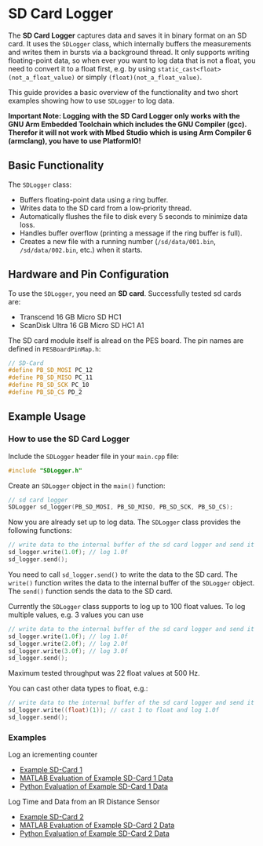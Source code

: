 # SD Card Logger

The **SD Card Logger** captures data and saves it in binary format on an SD card. It uses the `SDLogger` class, which internally buffers the measurements and writes them in bursts via a background thread. It only supports writing floating-point data, so when ever you want to log data that is not a float, you need to convert it to a float first, e.g. by using `static_cast<float>(not_a_float_value)` or simply `(float)(not_a_float_value)`.

This guide provides a basic overview of the functionality and two short examples showing how to use `SDLogger` to log data.

**Important Note: Logging with the SD Card Logger only works with the GNU Arm Embedded Toolchain which includes the GNU Compiler (gcc). Therefor it will not work with Mbed Studio which is using Arm Compiler 6 (armclang), you have to use PlatformIO!**

## Basic Functionality

The `SDLogger` class:
- Buffers floating-point data using a ring buffer.
- Writes data to the SD card from a low‐priority thread.
- Automatically flushes the file to disk every 5 seconds to minimize data loss.
- Handles buffer overflow (printing a message if the ring buffer is full).
- Creates a new file with a running number (`/sd/data/001.bin`, `/sd/data/002.bin`, etc.) when it starts.

## Hardware and Pin Configuration

To use the `SDLogger`, you need an **SD card**. Successfully tested sd cards are:

- Transcend 16 GB Micro SD HC1
- ScanDisk Ultra 16 GB Micro SD HC1 A1

The SD card module itself is alread on the PES board. The pin names are defined in `PESBoardPinMap.h`:

```cpp
// SD-Card
#define PB_SD_MOSI PC_12
#define PB_SD_MISO PC_11
#define PB_SD_SCK PC_10
#define PB_SD_CS PD_2
```

## Example Usage

### How to use the SD Card Logger

Include the `SDLogger` header file in your `main.cpp` file:

```cpp
#include "SDLogger.h"
```

Create an `SDLogger` object in the `main()` function:

```cpp
// sd card logger
SDLogger sd_logger(PB_SD_MOSI, PB_SD_MISO, PB_SD_SCK, PB_SD_CS);
```

Now you are already set up to log data. The `SDLogger` class provides the following functions:

```cpp
// write data to the internal buffer of the sd card logger and send it to the sd card
sd_logger.write(1.0f); // log 1.0f
sd_logger.send();
```

You need to call `sd_logger.send()` to write the data to the SD card. The `write()` function writes the data to the internal buffer of the `SDLogger` object. The `send()` function sends the data to the SD card.

Currently the `SDLogger` class supports to log up to 100 float values. To log multiple values, e.g. 3 values you can use

```cpp
// write data to the internal buffer of the sd card logger and send it to the sd card
sd_logger.write(1.0f); // log 1.0f
sd_logger.write(2.0f); // log 2.0f
sd_logger.write(3.0f); // log 3.0f
sd_logger.send();
````

Maximum tested throughput was 22 float values at 500 Hz.

You can cast other data types to float, e.g.:

```cpp
// write data to the internal buffer of the sd card logger and send it to the sd card
sd_logger.write((float)(1)); // cast 1 to float and log 1.0f
sd_logger.send();
```

### Examples 

Log an icrementing counter

- [Example SD-Card 1](../solutions/main_sd_card_logger_e1.cpp)
- [MATLAB Evaluation of Example SD-Card 1 Data](../matlab/sd_card_eval.m)
- [Python Evaluation of Example SD-Card 1 Data](../python/sd_card_eval.py)

Log Time and Data from an IR Distance Sensor

- [Example SD-Card 2](../solutions/main_sd_card_logger_e2.cpp)
- [MATLAB Evaluation of Example SD-Card 2 Data](../matlab/sd_card_with_time_eval.m)
- [Python Evaluation of Example SD-Card 2 Data](../python/sd_card_with_time_eval.py)
